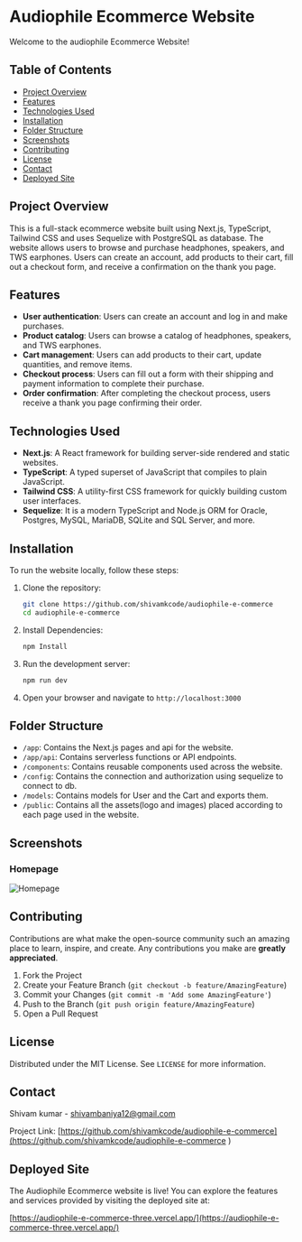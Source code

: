 # Audiophile Ecommerce Website

Welcome to the audiophile Ecommerce Website! 

## Table of Contents

- [Project Overview](#project-overview)
- [Features](#features)
- [Technologies Used](#technologies-used)
- [Installation](#installation)
- [Folder Structure](#folder-structure)
- [Screenshots](#screenshots)
- [Contributing](#contributing)
- [License](#license)
- [Contact](#contact)
- [Deployed Site](#deployed-site)

## Project Overview

This is a full-stack ecommerce website built using Next.js, TypeScript, Tailwind CSS and uses Sequelize with PostgreSQL as database. The website allows users to browse and purchase headphones, speakers, and TWS earphones. Users can create an account, add products to their cart, fill out a checkout form, and receive a confirmation on the thank you page.

## Features

- **User authentication**: Users can create an account and log in and make purchases.
- **Product catalog**: Users can browse a catalog of headphones, speakers, and TWS earphones.
- **Cart management**: Users can add products to their cart, update quantities, and remove items.
- **Checkout process**: Users can fill out a form with their shipping and payment information to complete their purchase.
- **Order confirmation**: After completing the checkout process, users receive a thank you page confirming their order. 

## Technologies Used

- **Next.js**: A React framework for building server-side rendered and static websites.
- **TypeScript**: A typed superset of JavaScript that compiles to plain JavaScript.
- **Tailwind CSS**: A utility-first CSS framework for quickly building custom user interfaces.
- **Sequelize**: It is a modern TypeScript and Node.js ORM for Oracle, Postgres, MySQL, MariaDB, SQLite and SQL Server, and more.

## Installation

To run the website locally, follow these steps:

1. Clone the repository:

   ```bash
   git clone https://github.com/shivamkcode/audiophile-e-commerce
   cd audiophile-e-commerce
   ```

2. Install Dependencies:

   ``` bash
   npm Install
   ```

3. Run the development server:

   ``` bash
   npm run dev
   ```

4. Open your browser and navigate to `http://localhost:3000`



## Folder Structure

- `/app`: Contains the Next.js pages and api for the website.
- `/app/api`: Contains serverless functions or API endpoints.
- `/components`: Contains reusable components used across the website.
- `/config`: Contains the connection and authorization using sequelize to connect to db.
- `/models`: Contains models for User and the Cart and exports them.
- `/public`: Contains all the assets(logo and images) placed according to each page used in the website.

## Screenshots

### Homepage

![Homepage](https://res.cloudinary.com/ddmxmmot6/image/upload/v1734921275/audiophile-e-commerce-three.vercel.app__dkoi5x.png)

## Contributing

Contributions are what make the open-source community such an amazing place to learn, inspire, and create. Any contributions you make are **greatly appreciated**.

1. Fork the Project
2. Create your Feature Branch (`git checkout -b feature/AmazingFeature`)
3. Commit your Changes (`git commit -m 'Add some AmazingFeature'`)
4. Push to the Branch (`git push origin feature/AmazingFeature`)
5. Open a Pull Request

## License

Distributed under the MIT License. See `LICENSE` for more information.

## Contact

Shivam kumar - [shivambaniya12@gmail.com](mailto:ShivamBaniya12@gmail.com)

Project Link: [https://github.com/shivamkcode/audiophile-e-commerce](https://github.com/shivamkcode/audiophile-e-commerce )

## Deployed Site

The Audiophile Ecommerce website is live! You can explore the features and services provided by visiting the deployed site at:

[https://audiophile-e-commerce-three.vercel.app/](https://audiophile-e-commerce-three.vercel.app/)